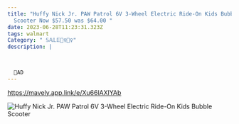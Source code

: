 ```yaml
---
title: "Huffy Nick Jr. PAW Patrol 6V 3-Wheel Electric Ride-On Kids Bubble
  Scooter Now $57.50 was $64.00 "
date: 2023-06-28T11:23:31.323Z
tags: walmart
Category: " 𝕊𝔸𝕃𝔼🏃‍♀🏃‍♀"
description: |
  


  🥳AD
---
```

https://mavely.app.link/e/Xu66lAXlYAb

<!--StartFragment-->

![Huffy Nick Jr. PAW Patrol 6V 3-Wheel Electric Ride-On Kids Bubble Scooter](https://i5.walmartimages.com/asr/eb941f6c-691a-4265-a4d0-93d3efa27e0a_1.470a5f4479c172b6f39c4568cb7369c4.jpeg?odnHeight=2000&odnWidth=2000&odnBg=FFFFFF)

<!--EndFragment-->